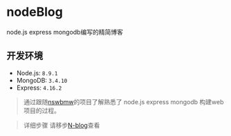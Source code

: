 # nodeBlog
node.js express mongodb编写的精简博客
## 开发环境

- Node.js: `8.9.1`
- MongoDB: `3.4.10`
- Express: `4.16.2`
>通过跟随[nswbmw](https://github.com/nswbmw?tab=repositories)的项目了解熟悉了 node.js express mongodb 构建web项目的过程。
  
>  详细步骤 请移步[N-blog](https://github.com/nswbmw/N-blog)查看
